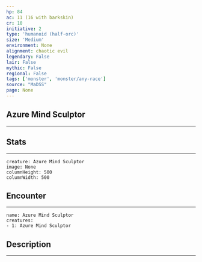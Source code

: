 ```yaml
---
hp: 84
ac: 11 (16 with barkskin)
cr: 10
initiative: 2
type: 'humanoid (half-orc)'    
size: 'Medium'
environment: None
alignment: chaotic evil
legendary: False
lair: False
mythic: False
regional: False
tags: ['monster', 'monster/any-race']
source: "MaDSS"
page: None
---
```


## Azure Mind Sculptor
---



## Stats
---

```statblock
creature: Azure Mind Sculptor
image: None
columnHeight: 500
columnWidth: 500
```

## Encounter
---

```encounter-table
name: Azure Mind Sculptor
creatures:
- 1: Azure Mind Sculptor
```

## Description
---




